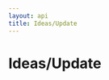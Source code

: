 ```yaml
---
layout: api
title: Ideas/Update
---
```


# Ideas/Update

<api-explorer resource="http://api.rusic.com/buckets/:bucket_id/ideas/:idea_id" method="PUT">
  <api-header name="X-API-Key" required="true" value="abc123" editable-key="false"></api-header>
  <api-header name="X-Rusic-Participant-Token" required="true" value="" editable-key="false"></api-header>
  <api-header name="Accept" required="true" value="application/vnd.rusic.v1+json" editable-key="false" editable-value="false"></api-header>
  <api-resource name="bucket_id" required="true" default="" value="1"></api-resource>
  <api-resource name="idea_id" required="true" default="" value="1"></api-resource>
  <api-part name="idea[title]" required="false" default="" value="A new title"></api-part>
</api-explorer>
